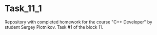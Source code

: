 # Task_11_1
Repository with completed homework for the course "C++ Developer" by student Sergey Plotnikov. Task #1 of the block 11.
